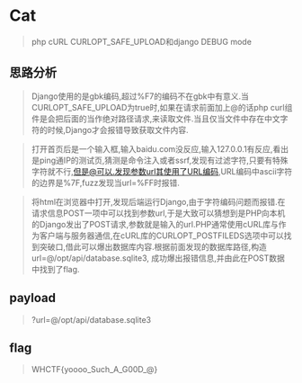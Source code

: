 # Cat

> php cURL CURLOPT_SAFE_UPLOAD和django DEBUG mode

## 思路分析

> Django使用的是gbk编码,超过%F7的编码不在gbk中有意义.当CURLOPT_SAFE_UPLOAD为true时,如果在请求前面加上@的话php curl组件是会把后面的当作绝对路径请求,来读取文件.当且仅当文件中存在中文字符的时候,Django才会报错导致获取文件内容.

> 打开首页后是一个输入框,输入baidu.com没反应,输入127.0.0.1有反应,看出是ping通IP的测试页,猜测是命令注入或者ssrf,发现有过滤字符,只要有特殊字符就不行,但是@可以.发现参数url其使用了URL编码,URL编码中ascii字符的边界是%7F,fuzz发现当url=%FF时报错.

> 将html在浏览器中打开,发现后端运行Django,由于字符编码问题而报错.在请求信息POST一项中可以找到参数url,于是大致可以猜想到是PHP向本机的Django发出了POST请求,参数就是输入的url.PHP通常使用cURL库与作为客户端与服务器通信,在cURL库的CURLOPT_POSTFILEDS选项中可以找到突破口,借此可以爆出数据库内容.根据前面发现的数据库路径,构造url=@/opt/api/database.sqlite3, 成功爆出报错信息,并由此在POST数据中找到了flag.

## payload

> ?url=@/opt/api/database.sqlite3

## flag

> WHCTF{yoooo_Such_A_G00D_@}